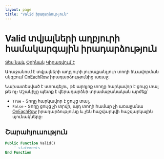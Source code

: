 ```yaml
---
layout: page
title: "Valid իրադարձություն"
---
```


# Valid տվյալների աղբյուրի համակարգային իրադարձություն

[Տես նաև](../scriptstproced.md) [Օրինակ](../Examples/E_Valid_Data.md) [Կիրառվում է](../Defs/Data.md)

Առաջանում է տվյալների աղբյուրի յուրաքանչյուր տողի ձևավորման սկզբում [OnEachRow](OnEachRow.html) իրադարձությունից առաջ։ 

Նախատեսված է ստուգելու, թե արդյոք տողը հարկավոր է ցույց տալ թե ոչ։ Մշակիչը պետք է վերադարձնի տրամաբանական արժեք՝
* `True` - Տողը հարկավոր է ցույց տալ,
* `False` - Տողը ցույց չի տրվի, այդ տողի համար չի առաջանա [OnEachRow](OnEachRow.html) իրադարձությունը և չեն հաշվարկվի հաշվարկային սյունակները։

## Շարահյուսություն

``` vb
Public Function Valid()
    ' statements
End Function
```
